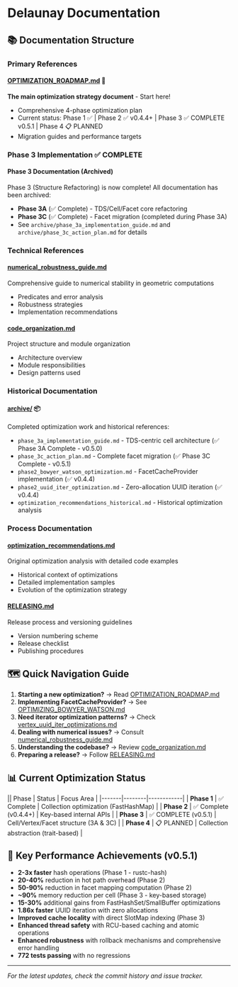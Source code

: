 # Delaunay Documentation

## 📚 Documentation Structure

### Primary References

#### **[OPTIMIZATION_ROADMAP.md](./OPTIMIZATION_ROADMAP.md)** 🎯

**The main optimization strategy document** - Start here!

- Comprehensive 4-phase optimization plan
- Current status: Phase 1 ✅ | Phase 2 ✅ v0.4.4+ | Phase 3 ✅ COMPLETE v0.5.1 | Phase 4 📋 PLANNED
- Migration guides and performance targets

### Phase 3 Implementation ✅ COMPLETE

#### Phase 3 Documentation (Archived)

Phase 3 (Structure Refactoring) is now complete! All documentation has been archived:

- **Phase 3A** (✅ Complete) - TDS/Cell/Facet core refactoring
- **Phase 3C** (✅ Complete) - Facet migration (completed during Phase 3A)
- See `archive/phase_3a_implementation_guide.md` and `archive/phase_3c_action_plan.md` for details

### Technical References

#### **[numerical_robustness_guide.md](./numerical_robustness_guide.md)**

Comprehensive guide to numerical stability in geometric computations

- Predicates and error analysis
- Robustness strategies
- Implementation recommendations

#### **[code_organization.md](./code_organization.md)**

Project structure and module organization

- Architecture overview
- Module responsibilities
- Design patterns used

### Historical Documentation

#### **[archive/](./archive/)** 📦

Completed optimization work and historical references:

- `phase_3a_implementation_guide.md` - TDS-centric cell architecture (✅ Phase 3A Complete - v0.5.0)
- `phase_3c_action_plan.md` - Complete facet migration (✅ Phase 3C Complete - v0.5.1)
- `phase2_bowyer_watson_optimization.md` - FacetCacheProvider implementation (✅ v0.4.4)
- `phase2_uuid_iter_optimization.md` - Zero-allocation UUID iteration (✅ v0.4.4)
- `optimization_recommendations_historical.md` - Historical optimization analysis

### Process Documentation

#### **[optimization_recommendations.md](./optimization_recommendations.md)**

Original optimization analysis with detailed code examples

- Historical context of optimizations
- Detailed implementation samples
- Evolution of the optimization strategy

#### **[RELEASING.md](./RELEASING.md)**

Release process and versioning guidelines

- Version numbering scheme
- Release checklist
- Publishing procedures

## 🗺️ Quick Navigation Guide

1. **Starting a new optimization?** → Read [OPTIMIZATION_ROADMAP.md](./OPTIMIZATION_ROADMAP.md)
2. **Implementing FacetCacheProvider?** → See [OPTIMIZING_BOWYER_WATSON.md](./OPTIMIZING_BOWYER_WATSON.md)
3. **Need iterator optimization patterns?** → Check [vertex_uuid_iter_optimizations.md](./vertex_uuid_iter_optimizations.md)
4. **Dealing with numerical issues?** → Consult [numerical_robustness_guide.md](./numerical_robustness_guide.md)
5. **Understanding the codebase?** → Review [code_organization.md](./code_organization.md)
6. **Preparing a release?** → Follow [RELEASING.md](./RELEASING.md)

## 📊 Current Optimization Status

|| Phase | Status | Focus Area |
|-------|--------|------------|
| **Phase 1** | ✅ Complete | Collection optimization (FastHashMap) |
| **Phase 2** | ✅ Complete (v0.4.4+) | Key-based internal APIs |
| **Phase 3** | ✅ COMPLETE (v0.5.1) | Cell/Vertex/Facet structure (3A & 3C) |
| **Phase 4** | 📋 PLANNED | Collection abstraction (trait-based) |

## 🎯 Key Performance Achievements (v0.5.1)

- **2-3x faster** hash operations (Phase 1 - rustc-hash)
- **20-40%** reduction in hot path overhead (Phase 2)
- **50-90%** reduction in facet mapping computation (Phase 2)
- **~90%** memory reduction per cell (Phase 3 - key-based storage)
- **15-30%** additional gains from FastHashSet/SmallBuffer optimizations
- **1.86x faster** UUID iteration with zero allocations
- **Improved cache locality** with direct SlotMap indexing (Phase 3)
- **Enhanced thread safety** with RCU-based caching and atomic operations
- **Enhanced robustness** with rollback mechanisms and comprehensive error handling
- **772 tests passing** with no regressions

---

*For the latest updates, check the commit history and issue tracker.*
